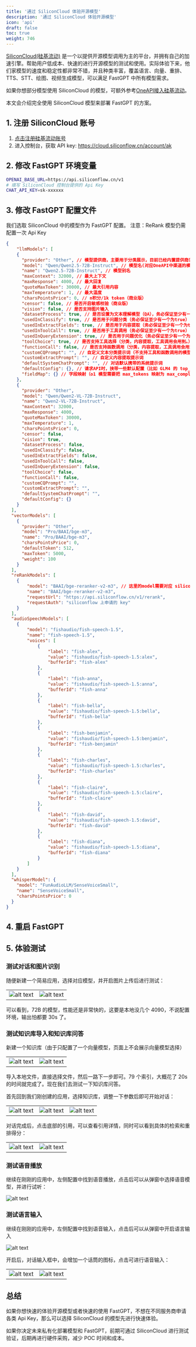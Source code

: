 ```yaml
---
title: '通过 SiliconCloud 体验开源模型'
description: '通过 SiliconCloud 体验开源模型'
icon: 'api'
draft: false
toc: true
weight: 746
---
```


[SiliconCloud(硅基流动)](https://cloud.siliconflow.cn/i/TR9Ym0c4) 是一个以提供开源模型调用为主的平台，并拥有自己的加速引擎。帮助用户低成本、快速的进行开源模型的测试和使用。实际体验下来，他们家模型的速度和稳定性都非常不错，并且种类丰富，覆盖语言、向量、重排、TTS、STT、绘图、视频生成模型，可以满足 FastGPT 中所有模型需求。

如果你想部分模型使用 SiliconCloud 的模型，可额外参考[OneAPI接入硅基流动](/docs/development/modelconfig/one-api/#硅基流动--开源模型大合集)。

本文会介绍完全使用 SiliconCloud 模型来部署 FastGPT 的方案。


## 1. 注册 SiliconCloud 账号

1. [点击注册硅基流动账号](https://cloud.siliconflow.cn/i/TR9Ym0c4)
2. 进入控制台，获取 API key: https://cloud.siliconflow.cn/account/ak

## 2. 修改 FastGPT 环境变量

```bash
OPENAI_BASE_URL=https://api.siliconflow.cn/v1
# 填写 SiliconCloud 控制台提供的 Api Key
CHAT_API_KEY=sk-xxxxxx
```

## 3. 修改 FastGPT 配置文件

我们选取 SiliconCloud 中的模型作为 FastGPT 配置。 注意：ReRank 模型仍需配置一次 Api Key

```json
{
    "llmModels": [
    {
      "provider": "Other", // 模型提供商，主要用于分类展示，目前已经内置提供商包括：https://github.com/labring/FastGPT/blob/main/packages/global/core/ai/provider.ts, 可 pr 提供新的提供商，或直接填写 Other
      "model": "Qwen/Qwen2.5-72B-Instruct", // 模型名(对应OneAPI中渠道的模型名)
      "name": "Qwen2.5-72B-Instruct", // 模型别名
      "maxContext": 32000, // 最大上下文
      "maxResponse": 4000, // 最大回复
      "quoteMaxToken": 30000, // 最大引用内容
      "maxTemperature": 1, // 最大温度
      "charsPointsPrice": 0, // n积分/1k token（商业版）
      "censor": false, // 是否开启敏感校验（商业版）
      "vision": false, // 是否支持图片输入
      "datasetProcess": true, // 是否设置为文本理解模型（QA），务必保证至少有一个为true，否则知识库会报错
      "usedInClassify": true, // 是否用于问题分类（务必保证至少有一个为true）
      "usedInExtractFields": true, // 是否用于内容提取（务必保证至少有一个为true）
      "usedInToolCall": true, // 是否用于工具调用（务必保证至少有一个为true）
      "usedInQueryExtension": true, // 是否用于问题优化（务必保证至少有一个为true）
      "toolChoice": true, // 是否支持工具选择（分类，内容提取，工具调用会用到。）
      "functionCall": false, // 是否支持函数调用（分类，内容提取，工具调用会用到。会优先使用 toolChoice，如果为false，则使用 functionCall，如果仍为 false，则使用提示词模式）
      "customCQPrompt": "", // 自定义文本分类提示词（不支持工具和函数调用的模型
      "customExtractPrompt": "", // 自定义内容提取提示词
      "defaultSystemChatPrompt": "", // 对话默认携带的系统提示词
      "defaultConfig": {}, // 请求API时，挟带一些默认配置（比如 GLM4 的 top_p）
      "fieldMap": {} // 字段映射（o1 模型需要把 max_tokens 映射为 max_completion_tokens）
    },
    {
      "provider": "Other",
      "model": "Qwen/Qwen2-VL-72B-Instruct",
      "name": "Qwen2-VL-72B-Instruct",
      "maxContext": 32000,
      "maxResponse": 4000,
      "quoteMaxToken": 30000,
      "maxTemperature": 1,
      "charsPointsPrice": 0,
      "censor": false,
      "vision": true,
      "datasetProcess": false,
      "usedInClassify": false,
      "usedInExtractFields": false,
      "usedInToolCall": false,
      "usedInQueryExtension": false,
      "toolChoice": false,
      "functionCall": false,
      "customCQPrompt": "",
      "customExtractPrompt": "",
      "defaultSystemChatPrompt": "",
      "defaultConfig": {}
    }
  ],
  "vectorModels": [
    {
      "provider": "Other",
      "model": "Pro/BAAI/bge-m3",
      "name": "Pro/BAAI/bge-m3",
      "charsPointsPrice": 0,
      "defaultToken": 512,
      "maxToken": 5000,
      "weight": 100
    }
  ],
  "reRankModels": [
    {
        "model": "BAAI/bge-reranker-v2-m3", // 这里的model需要对应 siliconflow 的模型名
        "name": "BAAI/bge-reranker-v2-m3",
        "requestUrl": "https://api.siliconflow.cn/v1/rerank",
        "requestAuth": "siliconflow 上申请的 key"
    }
  ],
  "audioSpeechModels": [
    {
        "model": "fishaudio/fish-speech-1.5",
        "name": "fish-speech-1.5",
        "voices": [
            {
                "label": "fish-alex",
                "value": "fishaudio/fish-speech-1.5:alex",
                "bufferId": "fish-alex"
            },
            {
                "label": "fish-anna",
                "value": "fishaudio/fish-speech-1.5:anna",
                "bufferId": "fish-anna"
            },
            {
                "label": "fish-bella",
                "value": "fishaudio/fish-speech-1.5:bella",
                "bufferId": "fish-bella"
            },
            {
                "label": "fish-benjamin",
                "value": "fishaudio/fish-speech-1.5:benjamin",
                "bufferId": "fish-benjamin"
            },
            {
                "label": "fish-charles",
                "value": "fishaudio/fish-speech-1.5:charles",
                "bufferId": "fish-charles"
            },
            {
                "label": "fish-claire",
                "value": "fishaudio/fish-speech-1.5:claire",
                "bufferId": "fish-claire"
            },
            {
                "label": "fish-david",
                "value": "fishaudio/fish-speech-1.5:david",
                "bufferId": "fish-david"
            },
            {
                "label": "fish-diana",
                "value": "fishaudio/fish-speech-1.5:diana",
                "bufferId": "fish-diana"
            }
        ]
    }
  ],
  "whisperModel": {
    "model": "FunAudioLLM/SenseVoiceSmall",
    "name": "SenseVoiceSmall",
    "charsPointsPrice": 0
  }
}
```

## 4. 重启 FastGPT

## 5. 体验测试

### 测试对话和图片识别

随便新建一个简易应用，选择对应模型，并开启图片上传后进行测试：

| | |
| --- | --- |
| ![alt text](/imgs/image-68.png) | ![alt text](/imgs/image-70.png) |

可以看到，72B 的模型，性能还是非常快的，这要是本地没几个 4090，不说配置环境，输出怕都要 30s 了。

### 测试知识库导入和知识库问答

新建一个知识库（由于只配置了一个向量模型，页面上不会展示向量模型选择）

| | |
| --- | --- |
| ![alt text](/imgs/image-72.png) | ![alt text](/imgs/image-71.png) |

导入本地文件，直接选择文件，然后一路下一步即可。79 个索引，大概花了 20s 的时间就完成了。现在我们去测试一下知识库问答。

首先回到我们刚创建的应用，选择知识库，调整一下参数后即可开始对话：

| | | | 
| --- | --- | --- |
| ![alt text](/imgs/image-73.png) | ![alt text](/imgs/image-75.png) | ![alt text](/imgs/image-76.png) |

对话完成后，点击底部的引用，可以查看引用详情，同时可以看到具体的检索和重排得分：

| | |
| --- | --- |
| ![alt text](/imgs/image-77.png) | ![alt text](/imgs/image-78.png) |

### 测试语音播放

继续在刚刚的应用中，左侧配置中找到语音播放，点击后可以从弹窗中选择语音模型，并进行试听：

![alt text](/imgs/image-79.png)

### 测试语言输入

继续在刚刚的应用中，左侧配置中找到语音输入，点击后可以从弹窗中开启语言输入

![alt text](/imgs/image-80.png)

开启后，对话输入框中，会增加一个话筒的图标，点击可进行语音输入：

| | |
| --- | --- |
| ![alt text](/imgs/image-81.png) | ![alt text](/imgs/image-82.png) |

## 总结

如果你想快速的体验开源模型或者快速的使用 FastGPT，不想在不同服务商申请各类 Api Key，那么可以选择 SiliconCloud 的模型先进行快速体验。

如果你决定未来私有化部署模型和 FastGPT，前期可通过 SiliconCloud 进行测试验证，后期再进行硬件采购，减少 POC 时间和成本。